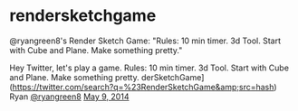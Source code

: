 rendersketchgame
================

@ryangreen8's Render Sketch Game: "Rules: 10 min timer. 3d Tool. Start with Cube and Plane.  Make something pretty."


Hey Twitter, let's play a game. 
Rules: 10 min timer. 3d Tool. Start with Cube and Plane. Make something pretty. 
derSketchGame](https://twitter.com/search?q=%23RenderSketchGame&amp;src=hash) 
Ryan [@ryangreen8](https://twitter.com/ryangreen8)
[May 9, 2014](https://twitter.com/ryangreen8/statuses/464796635424641024)
